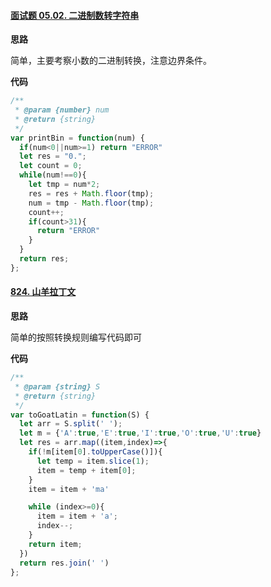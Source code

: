 #### [面试题 05.02. 二进制数转字符串](https://leetcode-cn.com/problems/bianry-number-to-string-lcci/)

**思路**

简单，主要考察小数的二进制转换，注意边界条件。

**代码**

```js
/**
 * @param {number} num
 * @return {string}
 */
var printBin = function(num) {
  if(num<0||num>=1) return "ERROR"
  let res = "0.";
  let count = 0;
  while(num!==0){
    let tmp = num*2;
    res = res + Math.floor(tmp);
    num = tmp - Math.floor(tmp);
    count++;
    if(count>31){
      return "ERROR"
    }
  }
  return res;
};
```

#### [824. 山羊拉丁文](https://leetcode-cn.com/problems/goat-latin/)

**思路**

简单的按照转换规则编写代码即可

**代码**

```js
/**
 * @param {string} S
 * @return {string}
 */
var toGoatLatin = function(S) {
  let arr = S.split(' ');
  let m = {'A':true,'E':true,'I':true,'O':true,'U':true}
  let res = arr.map((item,index)=>{
    if(!m[item[0].toUpperCase()]){
      let temp = item.slice(1);
      item = temp + item[0];
    }
    item = item + 'ma'

    while (index>=0){
      item = item + 'a';
      index--;
    }
    return item;
  })
  return res.join(' ')
};
```

